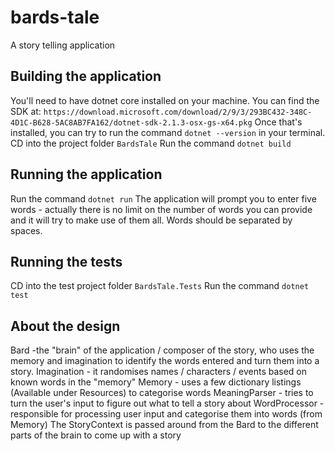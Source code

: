 # bards-tale
A story telling application

## Building the application
You'll need to have dotnet core installed on your machine. 
You can find the SDK at: `https://download.microsoft.com/download/2/9/3/293BC432-348C-4D1C-B628-5AC8AB7FA162/dotnet-sdk-2.1.3-osx-gs-x64.pkg`
Once that's installed, you can try to run the command `dotnet --version` in your terminal.
CD into the project folder `BardsTale`
Run the command `dotnet build`

## Running the application
Run the command `dotnet run`
The application will prompt you to enter five words - actually there is no limit on the number of words you can provide 
and it will try to make use of them all. Words should be separated by spaces.

## Running the tests
CD into the test project folder `BardsTale.Tests`
Run the command `dotnet test`

## About the design
Bard -the "brain" of the application / composer of the story, who uses the memory and imagination to identify the words 
entered and turn them into a story.
Imagination - it randomises names / characters / events based on known words in the "memory"
Memory - uses a few dictionary listings (Available under Resources) to categorise words
MeaningParser - tries to turn the user's input to figure out what to tell a story about
WordProcessor - responsible for processing user input and categorise them into words (from Memory)
The StoryContext is passed around from the Bard to the different parts of the brain to come up with a story